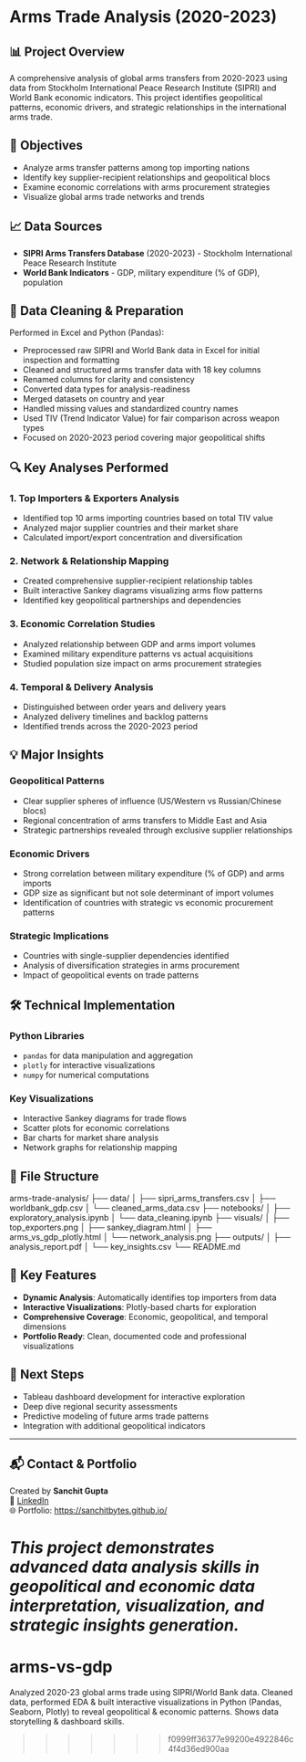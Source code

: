 # Arms Trade Analysis (2020-2023)

## 📊 Project Overview
A comprehensive analysis of global arms transfers from 2020-2023 using data from Stockholm International Peace Research Institute (SIPRI) and World Bank economic indicators. This project identifies geopolitical patterns, economic drivers, and strategic relationships in the international arms trade.

## 🎯 Objectives
- Analyze arms transfer patterns among top importing nations
- Identify key supplier-recipient relationships and geopolitical blocs
- Examine economic correlations with arms procurement strategies
- Visualize global arms trade networks and trends

## 📈 Data Sources
- **SIPRI Arms Transfers Database** (2020-2023) - Stockholm International Peace Research Institute
- **World Bank Indicators** - GDP, military expenditure (% of GDP), population

## 🧹 Data Cleaning & Preparation
Performed in Excel and Python (Pandas):
- Preprocessed raw SIPRI and World Bank data in Excel for initial inspection and formatting
- Cleaned and structured arms transfer data with 18 key columns
- Renamed columns for clarity and consistency
- Converted data types for analysis-readiness
- Merged datasets on country and year
- Handled missing values and standardized country names
- Used TIV (Trend Indicator Value) for fair comparison across weapon types
- Focused on 2020-2023 period covering major geopolitical shifts

## 🔍 Key Analyses Performed

### 1. Top Importers & Exporters Analysis
- Identified top 10 arms importing countries based on total TIV value
- Analyzed major supplier countries and their market share
- Calculated import/export concentration and diversification

### 2. Network & Relationship Mapping
- Created comprehensive supplier-recipient relationship tables
- Built interactive Sankey diagrams visualizing arms flow patterns
- Identified key geopolitical partnerships and dependencies

### 3. Economic Correlation Studies
- Analyzed relationship between GDP and arms import volumes
- Examined military expenditure patterns vs actual acquisitions
- Studied population size impact on arms procurement strategies

### 4. Temporal & Delivery Analysis
- Distinguished between order years and delivery years
- Analyzed delivery timelines and backlog patterns
- Identified trends across the 2020-2023 period

## 💡 Major Insights

### Geopolitical Patterns
- Clear supplier spheres of influence (US/Western vs Russian/Chinese blocs)
- Regional concentration of arms transfers to Middle East and Asia
- Strategic partnerships revealed through exclusive supplier relationships

### Economic Drivers
- Strong correlation between military expenditure (% of GDP) and arms imports
- GDP size as significant but not sole determinant of import volumes
- Identification of countries with strategic vs economic procurement patterns

### Strategic Implications
- Countries with single-supplier dependencies identified
- Analysis of diversification strategies in arms procurement
- Impact of geopolitical events on trade patterns

## 🛠 Technical Implementation

### Python Libraries
- `pandas` for data manipulation and aggregation
- `plotly` for interactive visualizations
- `numpy` for numerical computations

### Key Visualizations
- Interactive Sankey diagrams for trade flows
- Scatter plots for economic correlations
- Bar charts for market share analysis
- Network graphs for relationship mapping

## 📁 File Structure
arms-trade-analysis/
├── data/
│ ├── sipri_arms_transfers.csv
│ ├── worldbank_gdp.csv
│ └── cleaned_arms_data.csv
├── notebooks/
│ ├── exploratory_analysis.ipynb
│ └── data_cleaning.ipynb
├── visuals/
│ ├── top_exporters.png
│ ├── sankey_diagram.html
│ ├── arms_vs_gdp_plotly.html
│ └── network_analysis.png
├── outputs/
│ ├── analysis_report.pdf
│ └── key_insights.csv
└── README.md


## 🚀 Key Features
- **Dynamic Analysis**: Automatically identifies top importers from data
- **Interactive Visualizations**: Plotly-based charts for exploration
- **Comprehensive Coverage**: Economic, geopolitical, and temporal dimensions
- **Portfolio Ready**: Clean, documented code and professional visualizations

## 🔮 Next Steps
- Tableau dashboard development for interactive exploration
- Deep dive regional security assessments
- Predictive modeling of future arms trade patterns
- Integration with additional geopolitical indicators

---

## 📬 Contact & Portfolio
Created by **Sanchit Gupta**  
🔗 [LinkedIn](https://www.linkedin.com/in/sanchitbytes/)  
🌐 Portfolio: https://sanchitbytes.github.io/

*This project demonstrates advanced data analysis skills in geopolitical and economic data interpretation, visualization, and strategic insights generation.*
=======
# arms-vs-gdp
Analyzed 2020-23 global arms trade using SIPRI/World Bank data. Cleaned data, performed EDA &amp; built interactive visualizations in Python (Pandas, Seaborn, Plotly) to reveal geopolitical &amp; economic patterns. Shows data storytelling &amp; dashboard skills.
>>>>>>> f0999ff36377e99200e4922846c4f4d36ed900aa
